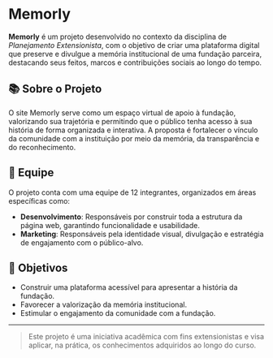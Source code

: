# Memorly

**Memorly** é um projeto desenvolvido no contexto da disciplina de *Planejamento Extensionista*, com o objetivo de criar uma plataforma digital que preserve e divulgue a memória institucional de uma fundação parceira, destacando seus feitos, marcos e contribuições sociais ao longo do tempo.

## 📚 Sobre o Projeto

O site Memorly serve como um espaço virtual de apoio à fundação, valorizando sua trajetória e permitindo que o público tenha acesso à sua história de forma organizada e interativa. A proposta é fortalecer o vínculo da comunidade com a instituição por meio da memória, da transparência e do reconhecimento.

## 👥 Equipe

O projeto conta com uma equipe de 12 integrantes, organizados em áreas específicas como:

- **Desenvolvimento**: Responsáveis por construir toda a estrutura da página web, garantindo funcionalidade e usabilidade.
- **Marketing**: Responsáveis pela identidade visual, divulgação e estratégia de engajamento com o público-alvo.

## 🎯 Objetivos

- Construir uma plataforma acessível para apresentar a história da fundação.
- Favorecer a valorização da memória institucional.
- Estimular o engajamento da comunidade com a fundação.

---

> Este projeto é uma iniciativa acadêmica com fins extensionistas e visa aplicar, na prática, os conhecimentos adquiridos ao longo do curso.
